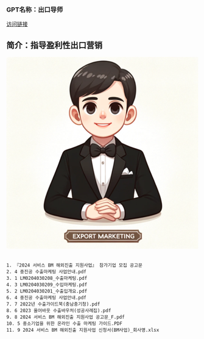 ### GPT名称：出口导师
[访问链接](https://chat.openai.com/g/g-sJct2ActD)
## 简介：指导盈利性出口营销
![头像](../imgs/g-sJct2ActD.png)
```text

1. 『2024 서비스 BM 해외진출 지원사업』 참가기업 모집 공고문
2. 4 중진공 수출마케팅 사업안내.pdf
3. 1 LM0204030208_수출마케팅.pdf
4. 3 LM0204030209_수입마케팅.pdf
5. 2 LM0204030201_수출입개요.pdf
6. 4 중진공 수출마케팅 사업안내.pdf
7. 7 2022년 수출가이드북(충남충기청).pdf
8. 6 2023 올어바웃 수출바우처(성공사례집).pdf
9. 8 2024 서비스 BM 해외진출 지원사업 공고문_F.pdf
10. 5 중소기업을 위한 온라인 수출 마케팅 가이드.PDF
11. 9 2024 서비스 BM 해외진출 지원사업 신청서(BM사업)_회사명.xlsx
```
